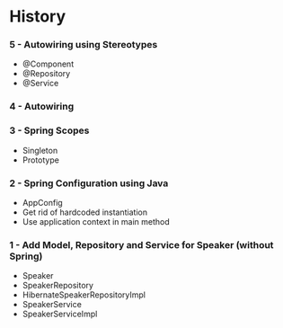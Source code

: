 # History

### 5 - Autowiring using Stereotypes
* @Component
* @Repository
* @Service

### 4 - Autowiring

### 3 - Spring Scopes
* Singleton
* Prototype

### 2 - Spring Configuration using Java
* AppConfig
* Get rid of hardcoded instantiation
* Use application context in main method

### 1 - Add Model, Repository and Service for Speaker (without Spring)
* Speaker
* SpeakerRepository
* HibernateSpeakerRepositoryImpl
* SpeakerService
* SpeakerServiceImpl
